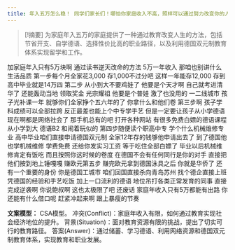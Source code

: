 ```yaml
---
title: 年入五万怎么稳！ 同学们家长们！哪怕你家庭收入不高，照样可以通过努力改变你的人生！加油啊！留学 
---
```

 > [!摘要]
为家庭年入五万的家庭提供了一种通过教育改变人生的方法，包括节省开支、自学德语、选择性价比高的职业路径，以及利用德国双元制教育体系实现留学和工作。

加家庭年入只有5万块啊
通过读书逆天改命的方法
5万一年收入
那咱也别讲什么生活品质
第一步每个月全家花3,000
存1,000不过分吧
这样一年能存12,000
存到高中毕业就是14万四
第二步
从小到大不要鸡娃了
他要是个天才啊
自己就考进清华了
还能轰动当地
领取奖金
光宗耀祖
他要是个普娃
激了也没用的
一二线城市
孩子光补课一年
就够你们全家挣个五六年的了
你拿什么和他们卷
第三步啊
孩子学科成绩可以全部拉跨
反正最差也能上个中专学手艺
但是一定要让孩子从小学德语
现在啊都是网络社会了
那手机总有的吧
打开各种网站
有很多免费白嫖的德语课程
从小学到大
德语B2 和闹着玩似的
第四步随便读个职高中专
学个什么机械维修专业
高中毕业咱们直接申请德国双元制
全家12年存的钱够他申请出去了
到了德国他也学机械维修
学费免费
还给你发实习工资
等于吃住全部白嫖了
毕业以后机械维修肯定有饭吃
而且按照你这时候的卷度
在德国不会有任何同行是你的对手
直接把他们按到地上锤嘎嘎
赚欧元第五步
赚完欧元拿到德国泳具之后
你就是华侨了
还有一个重要的身份
你是德国工城市
咱们回国直接杀向青岛苏州
找个德企直接上班
凭德国的经验和手艺吃饭
加上一口流利的德语
地位吊打各类正常发育的同事
直接完成逆袭啊
你说鲍叔啊
这也太极限了吧
还废话
家庭年收入只有5万都能有出路
你还能有什么借口呢
赶紧冲起来啊
跟上暴瘦的节奏

**文案模型：**
CSA模型。
冲突(Conflict)：家庭年收入有限，如何通过教育实现社会经济地位的提升。
背景(Situation)：面对教育资源有限的挑战，提出了切实可行的教育路径。
答案(Answer)：通过储蓄、学习德语、利用网络资源和德国双元制教育体系，实现教育和职业发展。
